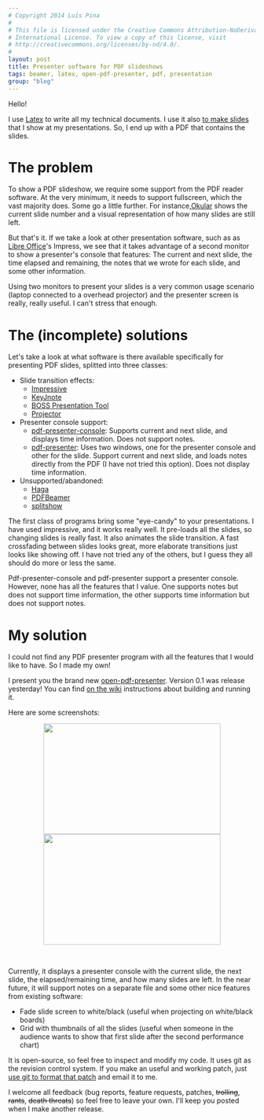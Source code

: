 ```yaml
---
# Copyright 2014 Luís Pina
#
# This file is licensed under the Creative Commons Attribution-NoDerivatives 4.0
# International License. To view a copy of this license, visit
# http://creativecommons.org/licenses/by-nd/4.0/.
#
layout: post
title: Presenter software for PDF slideshows
tags: beamer, latex, open-pdf-presenter, pdf, presentation
group: "blog"
---
```


Hello!

I use [Latex](http://www.latex-project.org/) to write all my
technical documents. I use it also <a
href="https://bitbucket.org/rivanvx/beamer/overview">to make slides</a> that I
show at my presentations. So, I end up with a PDF that contains the slides.

# The problem #

To show a PDF slideshow, we require some support from the PDF reader software.
At the very minimum, it needs to support fullscreen, which the vast majority
does. Some go a little further. For instance,<a
href="http://okular.kde.org/">Okular</a> shows the current slide number and a
visual representation of how many slides are still left.

But that's it. If we take a look at other presentation software, such as&nbsp;as
[Libre Office](http://www.libreoffice.org/)'s Impress, we see that it
takes advantage of a second monitor to show a presenter's console that features:
The current and next slide, the time elapsed and remaining, the notes that we
wrote for each slide, and some other information.

Using two monitors to present your slides is a very common usage scenario (laptop connected to a overhead projector) and the presenter screen is really, really useful. I can't stress that enough.

# The (incomplete) solutions #

Let's take a look at what software is there available specifically for presenting PDF slides, splitted into three classes:

* Slide transition effects:
	* [Impressive](http://impressive.sourceforge.net/)
	* [KeyJnote](http://freshmeat.net/projects/keyjnote/)
	* [BOSS Presentation Tool](http://sourceforge.net/projects/bosskeyjnotegui/)
	* [Projector](http://sourceforge.net/projects/pdf-projector/)
* Presenter console support:
	* [pdf-presenter-console](http://westhoffswelt.de/projects/pdf_presenter_console.html): Supports current and next slide, and displays time information. Does not support notes.
	* [pdf-presenter](http://code.google.com/p/pdf-presenter/): Uses two windows, one for the presenter console and other for the slide. Support current and next slide, and loads notes directly from the PDF (I have not tried this option). Does not display time information.
* Unsupported/abandoned:
	* [Haga](http://sourceforge.net/projects/haga/)
	* [PDFBeamer](http://sourceforge.net/projects/pdfbeamer/)
	* [splitshow](http://code.google.com/p/splitshow/)

The first class of programs bring some "eye-candy" to your presentations. I have
used impressive, and it works really well. It pre-loads all the slides, so
changing slides is really fast. It also animates the slide transition. A fast
crossfading between slides looks great, more elaborate transitions just looks
like showing off. I have not tried any of the others, but I guess they all
should do more or less the same.

Pdf-presenter-console and pdf-presenter support a presenter console. However,
none has all the features that I value. One supports notes but does not support
time information, the other supports time information but does not support
notes.

# My solution #

I could not find any PDF presenter program with all the features that I would
like to have. So I made my own!

I present you the brand new
[open-pdf-presenter](http://code.google.com/p/open-pdf-presenter/).  Version 0.1
was release yesterday! You can find [on the
wiki](http://code.google.com/p/open-pdf-presenter/w/list) instructions about
building and running it.

Here are some screenshots:

<div style="text-align: center;">
<a href="http://open-pdf-presenter.googlecode.com/files/mainSlide.png"><img height="225" src="http://open-pdf-presenter.googlecode.com/files/mainSlide.png" width="360" /></a>
<a href="http://open-pdf-presenter.googlecode.com/files/presenterConsole.png"><img height="225" src="http://open-pdf-presenter.googlecode.com/files/presenterConsole.png" width="360" /></a>
<p>&nbsp;</p>
</div>

Currently, it displays a presenter console with the current slide, the next
slide, the elapsed/remaining time, and how many slides are left. In the near
future, it will support notes on a separate file and some other nice features
from existing software:

* Fade slide screen to white/black (useful when projecting on white/black boards)
* Grid with thumbnails of all the slides (useful when someone in the audience wants to show that first slide after the second performance chart)

It is open-source, so feel free to inspect and modify my code. It uses git as the revision control system. If you make an useful and working patch, just [use git to format that patch](http://openhatch.org/wiki/How_to_generate_patches_with_git_format-patch) and email it to me.

I welcome all feedback (bug reports, feature requests, patches, <strike>trolling</strike>, <strike>rants</strike>,&nbsp;<strike>death
threats</strike>) so feel free to leave your own. I'll keep you posted when I
make another release.
